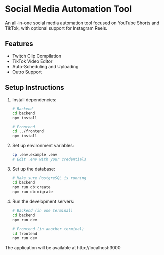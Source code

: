 # Social Media Automation Tool

An all-in-one social media automation tool focused on YouTube Shorts and TikTok, with optional support for Instagram Reels.

## Features
- Twitch Clip Compilation
- TikTok Video Editor
- Auto-Scheduling and Uploading
- Outro Support

## Setup Instructions

1. Install dependencies:
   ```bash
   # Backend
   cd backend
   npm install
   
   # Frontend
   cd ../frontend
   npm install
   ```

2. Set up environment variables:
   ```bash
   cp .env.example .env
   # Edit .env with your credentials
   ```

3. Set up the database:
   ```bash
   # Make sure PostgreSQL is running
   cd backend
   npm run db:create
   npm run db:migrate
   ```

4. Run the development servers:
   ```bash
   # Backend (in one terminal)
   cd backend
   npm run dev
   
   # Frontend (in another terminal)
   cd frontend
   npm run dev
   ```

The application will be available at http://localhost:3000
